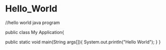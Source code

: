 # Hello_World
//hello world java program

public class My  Application{
  
  public static void main(String args[]){
    System.out.println("Hello World");
  }
}
